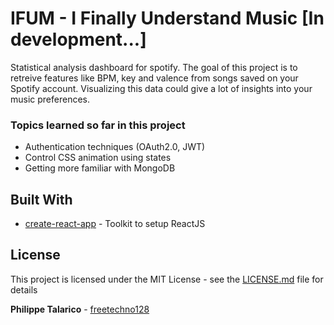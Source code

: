 # IFUM - I Finally Understand Music [In development...]

Statistical analysis dashboard for spotify. The goal of this project is to retreive features like BPM, key and valence from songs saved on your Spotify account. Visualizing this data could give a lot of insights into your music preferences.


### Topics learned so far in this project
* Authentication techniques (OAuth2.0, JWT)
* Control CSS animation using states
* Getting more familiar with MongoDB


## Built With

* [create-react-app](https://github.com/facebook/create-react-app) - Toolkit to setup ReactJS


## License

This project is licensed under the MIT License - see the [LICENSE.md](LICENSE.md) file for details

**Philippe Talarico** - [freetechno128](https://github.com/freetechno128)


